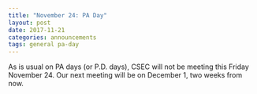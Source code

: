 ```yaml
---
title: "November 24: PA Day"
layout: post
date: 2017-11-21
categories: announcements
tags: general pa-day
---
```


As is usual on PA days (or P.D. days), CSEC will not be meeting this Friday November 24. Our next meeting will be on December 1, two weeks from now.


